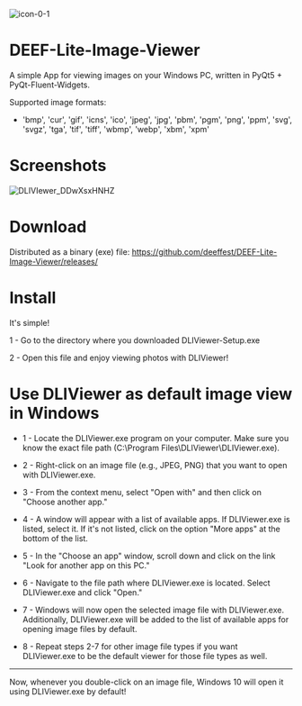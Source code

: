 ![icon-0-1](https://github.com/deeffest/DEEF-Lite-Image-Viewer/assets/117280555/86cf7235-6216-4ae6-a89f-bfc56a80795f)

# DEEF-Lite-Image-Viewer

A simple App for viewing images on your Windows PC, written in PyQt5 + PyQt-Fluent-Widgets.

Supported image formats: 

- 'bmp', 'cur', 'gif', 'icns', 'ico', 'jpeg', 'jpg', 'pbm', 'pgm', 'png', 'ppm', 'svg', 'svgz', 'tga', 'tif', 'tiff', 'wbmp', 'webp', 'xbm', 'xpm'

# Screenshots

![DLIVIewer_DDwXsxHNHZ](https://github.com/deeffest/DEEF-Lite-Image-Viewer/assets/117280555/4f3bef7e-a720-470d-87c1-0c8066ba711b)

# Download

Distributed as a binary (exe) file: https://github.com/deeffest/DEEF-Lite-Image-Viewer/releases/

# Install
It's simple! 

1 - Go to the directory where you downloaded DLIViewer-Setup.exe

2 - Open this file and enjoy viewing photos with DLIViewer!

# Use DLIViewer as default image view in Windows

  - 1 - Locate the DLIViewer.exe program on your computer. Make sure you know the exact file path (C:\Program Files\DLIViewer\DLIViewer.exe).
  
  - 2 - Right-click on an image file (e.g., JPEG, PNG) that you want to open with DLIViewer.exe.
  
  - 3 - From the context menu, select "Open with" and then click on "Choose another app."
  
  - 4 - A window will appear with a list of available apps. If DLIViewer.exe is listed, select it. If it's not listed, click on the option "More apps" at the bottom of the list.
  
  - 5 - In the "Choose an app" window, scroll down and click on the link "Look for another app on this PC."
  
  - 6 - Navigate to the file path where DLIViewer.exe is located. Select DLIViewer.exe and click "Open."
  
  - 7 - Windows will now open the selected image file with DLIViewer.exe. Additionally, DLIViewer.exe will be added to the list of available apps for opening image files by default.
  
  - 8 - Repeat steps 2-7 for other image file types if you want DLIViewer.exe to be the default viewer for those file types as well.

---

Now, whenever you double-click on an image file, Windows 10 will open it using DLIViewer.exe by default!
